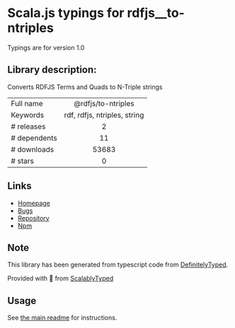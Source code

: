 
# Scala.js typings for rdfjs__to-ntriples

Typings are for version 1.0

## Library description:
Converts RDFJS Terms and Quads to N-Triple strings

|                    |                 |
| ------------------ | :-------------: |
| Full name          | @rdfjs/to-ntriples |
| Keywords           | rdf, rdfjs, ntriples, string |
| # releases         | 2 |
| # dependents       | 11 |
| # downloads        | 53683 |
| # stars            | 0 |

## Links
- [Homepage](https://github.com/rdfjs-base/to-ntriples)
- [Bugs](https://github.com/rdfjs-base/to-ntriples/issues)
- [Repository](https://github.com/rdfjs-base/to-ntriples)
- [Npm](https://www.npmjs.com/package/%40rdfjs%2Fto-ntriples)
    


## Note
This library has been generated from typescript code from [DefinitelyTyped](https://definitelytyped.org).

Provided with :purple_heart: from [ScalablyTyped](https://github.com/oyvindberg/ScalablyTyped)

## Usage
See [the main readme](../../readme.md) for instructions.


